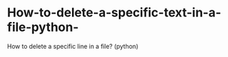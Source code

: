 # How-to-delete-a-specific-text-in-a-file-python-
How to delete a specific line in a file? (python)
